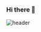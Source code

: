 ### Hi there 👋

![header](https://capsule-render.vercel.app/api?type=Waving&color=auto&height=300&section=header&text=챠니의%20render&fontSize=90)

<!--
**younminchan/younminchan** is a ✨ _special_ ✨ repository because its `README.md` (this file) appears on your GitHub profile.

Here are some ideas to get you started:

- 🔭 I’m currently working on ...
- 🌱 I’m currently learning ...
- 👯 I’m looking to collaborate on ...
- 🤔 I’m looking for help with ...
- 💬 Ask me about ...
- 📫 How to reach me: ...
- 😄 Pronouns: ...
- ⚡ Fun fact: ...
-->
